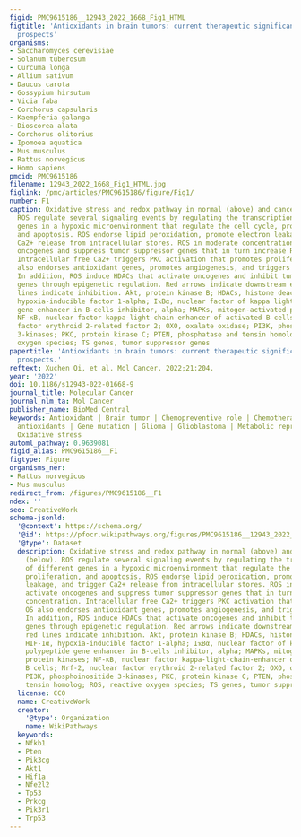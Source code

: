 ```yaml
---
figid: PMC9615186__12943_2022_1668_Fig1_HTML
figtitle: 'Antioxidants in brain tumors: current therapeutic significance and future
  prospects'
organisms:
- Saccharomyces cerevisiae
- Solanum tuberosum
- Curcuma longa
- Allium sativum
- Daucus carota
- Gossypium hirsutum
- Vicia faba
- Corchorus capsularis
- Kaempferia galanga
- Dioscorea alata
- Corchorus olitorius
- Ipomoea aquatica
- Mus musculus
- Rattus norvegicus
- Homo sapiens
pmcid: PMC9615186
filename: 12943_2022_1668_Fig1_HTML.jpg
figlink: /pmc/articles/PMC9615186/figure/Fig1/
number: F1
caption: Oxidative stress and redox pathway in normal (above) and cancer cells (below).
  ROS regulate several signaling events by regulating the transcriptions of different
  genes in a hypoxic microenvironment that regulate the cell cycle, proliferation,
  and apoptosis. ROS endorse lipid peroxidation, promote electron leakage, and trigger
  Ca2+ release from intracellular stores. ROS in moderate concentrations activate
  oncogenes and suppress tumor suppressor genes that in turn increase ROS concentration.
  Intracellular free Ca2+ triggers PKC activation that promotes proliferation. OS
  also endorses antioxidant genes, promotes angiogenesis, and triggers DNA mutation.
  In addition, ROS induce HDACs that activate oncogenes and inhibit tumor suppressor
  genes through epigenetic regulation. Red arrows indicate downstream events and red
  lines indicate inhibition. Akt, protein kinase B; HDACs, histone deacetylases; HIF-1α,
  hypoxia-inducible factor 1-alpha; IҡBα, nuclear factor of kappa light polypeptide
  gene enhancer in B-cells inhibitor, alpha; MAPKs, mitogen-activated protein kinases;
  NF-κB, nuclear factor kappa-light-chain-enhancer of activated B cells; Nrf-2, nuclear
  factor erythroid 2-related factor 2; OXO, oxalate oxidase; PI3K, phosphoinositide
  3-kinases; PKC, protein kinase C; PTEN, phosphatase and tensin homolog; ROS, reactive
  oxygen species; TS genes, tumor suppressor genes
papertitle: 'Antioxidants in brain tumors: current therapeutic significance and future
  prospects.'
reftext: Xuchen Qi, et al. Mol Cancer. 2022;21:204.
year: '2022'
doi: 10.1186/s12943-022-01668-9
journal_title: Molecular Cancer
journal_nlm_ta: Mol Cancer
publisher_name: BioMed Central
keywords: Antioxidant | Brain tumor | Chemopreventive role | Chemotherapy | Dietary
  antioxidants | Gene mutation | Glioma | Glioblastoma | Metabolic reprogramming |
  Oxidative stress
automl_pathway: 0.9639081
figid_alias: PMC9615186__F1
figtype: Figure
organisms_ner:
- Rattus norvegicus
- Mus musculus
redirect_from: /figures/PMC9615186__F1
ndex: ''
seo: CreativeWork
schema-jsonld:
  '@context': https://schema.org/
  '@id': https://pfocr.wikipathways.org/figures/PMC9615186__12943_2022_1668_Fig1_HTML.html
  '@type': Dataset
  description: Oxidative stress and redox pathway in normal (above) and cancer cells
    (below). ROS regulate several signaling events by regulating the transcriptions
    of different genes in a hypoxic microenvironment that regulate the cell cycle,
    proliferation, and apoptosis. ROS endorse lipid peroxidation, promote electron
    leakage, and trigger Ca2+ release from intracellular stores. ROS in moderate concentrations
    activate oncogenes and suppress tumor suppressor genes that in turn increase ROS
    concentration. Intracellular free Ca2+ triggers PKC activation that promotes proliferation.
    OS also endorses antioxidant genes, promotes angiogenesis, and triggers DNA mutation.
    In addition, ROS induce HDACs that activate oncogenes and inhibit tumor suppressor
    genes through epigenetic regulation. Red arrows indicate downstream events and
    red lines indicate inhibition. Akt, protein kinase B; HDACs, histone deacetylases;
    HIF-1α, hypoxia-inducible factor 1-alpha; IҡBα, nuclear factor of kappa light
    polypeptide gene enhancer in B-cells inhibitor, alpha; MAPKs, mitogen-activated
    protein kinases; NF-κB, nuclear factor kappa-light-chain-enhancer of activated
    B cells; Nrf-2, nuclear factor erythroid 2-related factor 2; OXO, oxalate oxidase;
    PI3K, phosphoinositide 3-kinases; PKC, protein kinase C; PTEN, phosphatase and
    tensin homolog; ROS, reactive oxygen species; TS genes, tumor suppressor genes
  license: CC0
  name: CreativeWork
  creator:
    '@type': Organization
    name: WikiPathways
  keywords:
  - Nfkb1
  - Pten
  - Pik3cg
  - Akt1
  - Hif1a
  - Nfe2l2
  - Tp53
  - Prkcg
  - Pik3r1
  - Trp53
---
```


